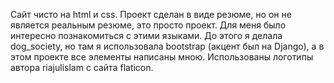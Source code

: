 Сайт чисто на html и css. 
Проект сделан в виде резюме, но он не является реальным резюме, это просто проект.
Для меня было интересно познакомиться с этими языками. До этого я делала dog_society, но там я использовала bootstrap (акцент был на Django), 
а в этом проекте все элементы написаны мною.
Использованы логотипы автора riajulislam с сайта flaticon.
